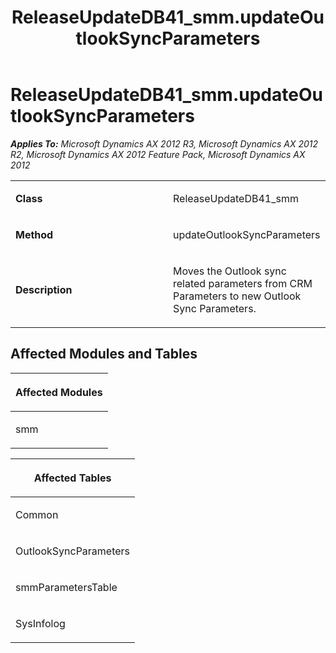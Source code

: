 ﻿---
title: ReleaseUpdateDB41_smm.updateOutlookSyncParameters
TOCTitle: ReleaseUpdateDB41_smm.updateOutlookSyncParameters
ms:assetid: a68fba1f-f209-2bb2-0c7f-5e40ba600d67
ms:mtpsurl: https://msdn.microsoft.com/en-us/library/JJ736861(v=AX.60)
ms:contentKeyID: 49710292
ms.date: 05/18/2015
mtps_version: v=AX.60
---

# ReleaseUpdateDB41\_smm.updateOutlookSyncParameters 


_**Applies To:** Microsoft Dynamics AX 2012 R3, Microsoft Dynamics AX 2012 R2, Microsoft Dynamics AX 2012 Feature Pack, Microsoft Dynamics AX 2012_

<table>
<colgroup>
<col style="width: 50%" />
<col style="width: 50%" />
</colgroup>
<tbody>
<tr class="odd">
<td><p><strong>Class</strong></p></td>
<td><p>ReleaseUpdateDB41_smm</p></td>
</tr>
<tr class="even">
<td><p><strong>Method</strong></p></td>
<td><p>updateOutlookSyncParameters</p></td>
</tr>
<tr class="odd">
<td><p><strong>Description</strong></p></td>
<td><p>Moves the Outlook sync related parameters from CRM Parameters to new Outlook Sync Parameters.</p></td>
</tr>
</tbody>
</table>


## Affected Modules and Tables

<table>
<colgroup>
<col style="width: 100%" />
</colgroup>
<thead>
<tr class="header">
<th><p>Affected Modules</p></th>
</tr>
</thead>
<tbody>
<tr class="odd">
<td><p>smm</p></td>
</tr>
</tbody>
</table>


<table>
<colgroup>
<col style="width: 100%" />
</colgroup>
<thead>
<tr class="header">
<th><p>Affected Tables</p></th>
</tr>
</thead>
<tbody>
<tr class="odd">
<td><p>Common</p></td>
</tr>
<tr class="even">
<td><p>OutlookSyncParameters</p></td>
</tr>
<tr class="odd">
<td><p>smmParametersTable</p></td>
</tr>
<tr class="even">
<td><p>SysInfolog</p></td>
</tr>
</tbody>
</table>

  


